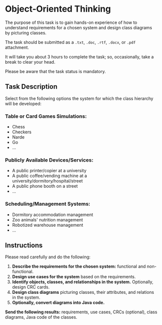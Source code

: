 # Object-Oriented Thinking

The purpose of this task is to gain hands-on experience of how to understand requirements for a chosen system and design class diagrams by picturing classes.

The task should be submitted as a `.txt`, `.doc`, `.rtf`, `.docx`, or `.pdf` attachment.

It will take you about 3 hours to complete the task; so, occasionally, take a break to clear your head.

Please be aware that the task status is mandatory.

## Task Description

Select from the following options the system for which the class hierarchy will be developed:

### Table or Card Games Simulations:
- Chess
- Checkers
- Narde
- Go
- ...

### Publicly Available Devices/Services:
- A public printer/copier at a university
- A public coffee/vending machine at a university/dormitory/hospital/street
- A public phone booth on a street
- ...

### Scheduling/Management Systems:
- Dormitory accommodation management
- Zoo animals' nutrition management
- Robotized warehouse management
- ...

## Instructions

Please read carefully and do the following:

1. **Describe the requirements for the chosen system:** functional and non-functional.
2. **Design use cases for the system** based on the requirements.
3. **Identify objects, classes, and relationships in the system.** Optionally, design CRC cards.
4. **Design class diagrams** picturing classes, their attributes, and relations in the system.
5. **Optionally, convert diagrams into Java code.**

**Send the following results:** requirements, use cases, CRCs (optional), class diagrams, Java code of the classes.
